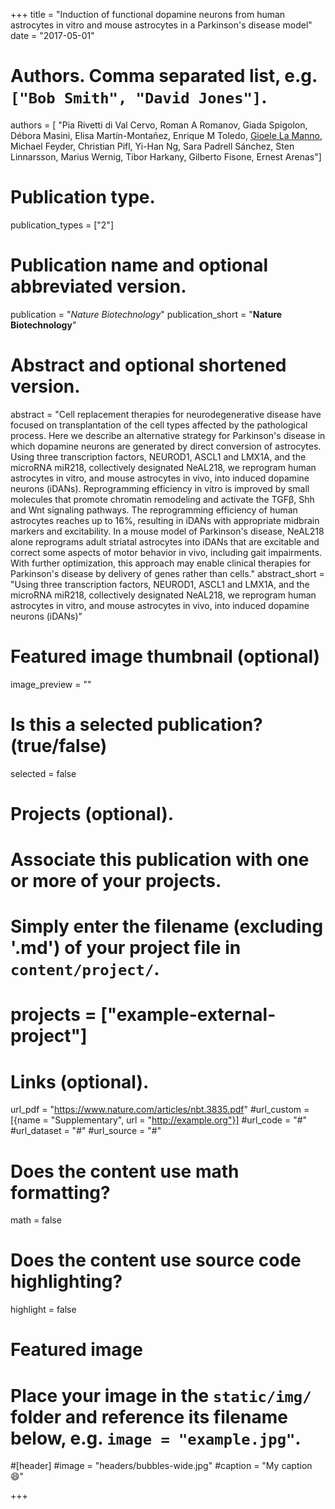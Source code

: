 +++
title = "Induction of functional dopamine neurons from human astrocytes in vitro and mouse astrocytes in a Parkinson's disease model"
date = "2017-05-01"

# Authors. Comma separated list, e.g. `["Bob Smith", "David Jones"]`.
authors = [ "Pia Rivetti di Val Cervo, Roman A Romanov, Giada Spigolon, Débora Masini, Elisa Martín-Montañez, Enrique M Toledo, <u>Gioele La Manno</u>, Michael Feyder, Christian Pifl, Yi-Han Ng, Sara Padrell Sánchez, Sten Linnarsson, Marius Wernig, Tibor Harkany, Gilberto Fisone, Ernest Arenas"]

# Publication type.
publication_types = ["2"]

# Publication name and optional abbreviated version.
publication = "*Nature Biotechnology*"
publication_short = "**Nature Biotechnology**"

# Abstract and optional shortened version.
abstract = "Cell replacement therapies for neurodegenerative disease have focused on transplantation of the cell types affected by the pathological process. Here we describe an alternative strategy for Parkinson's disease in which dopamine neurons are generated by direct conversion of astrocytes. Using three transcription factors, NEUROD1, ASCL1 and LMX1A, and the microRNA miR218, collectively designated NeAL218, we reprogram human astrocytes in vitro, and mouse astrocytes in vivo, into induced dopamine neurons (iDANs). Reprogramming efficiency in vitro is improved by small molecules that promote chromatin remodeling and activate the TGFβ, Shh and Wnt signaling pathways. The reprogramming efficiency of human astrocytes reaches up to 16%, resulting in iDANs with appropriate midbrain markers and excitability. In a mouse model of Parkinson's disease, NeAL218 alone reprograms adult striatal astrocytes into iDANs that are excitable and correct some aspects of motor behavior in vivo, including gait impairments. With further optimization, this approach may enable clinical therapies for Parkinson's disease by delivery of genes rather than cells."
abstract_short = "Using three transcription factors, NEUROD1, ASCL1 and LMX1A, and the microRNA miR218, collectively designated NeAL218, we reprogram human astrocytes in vitro, and mouse astrocytes in vivo, into induced dopamine neurons (iDANs)"

# Featured image thumbnail (optional)
image_preview = ""

# Is this a selected publication? (true/false)
selected = false

# Projects (optional).
#   Associate this publication with one or more of your projects.
#   Simply enter the filename (excluding '.md') of your project file in `content/project/`.
# projects = ["example-external-project"]

# Links (optional).
url_pdf = "https://www.nature.com/articles/nbt.3835.pdf"
#url_custom = [{name = "Supplementary", url = "http://example.org"}]
#url_code = "#"
#url_dataset = "#"
#url_source = "#"


# Does the content use math formatting?
math = false

# Does the content use source code highlighting?
highlight = false

# Featured image
# Place your image in the `static/img/` folder and reference its filename below, e.g. `image = "example.jpg"`.
#[header]
#image = "headers/bubbles-wide.jpg"
#caption = "My caption :smile:"

+++
